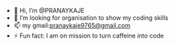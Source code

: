 - 👋 Hi, I’m @PRANAYKAJE
- 💞️ I’m looking for organisation to show my coding skills
- 📫 my gmail:pranaykaje9765@gmail.com
- ⚡ Fun fact: I am on mission to turn caffeine into code

<!---
PRANAYKAJE/PRANAYKAJE is a ✨ special ✨ repository because its `README.md` (this file) appears on your GitHub profile.
You can click the Preview link to take a look at your changes.
--->
